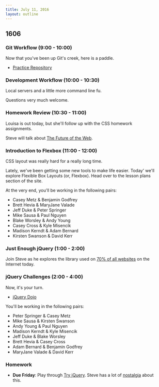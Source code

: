 ```yaml
---
title: July 11, 2016
layout: outline
---
```


## 1606

### Git Workflow (9:00 - 10:00)

Now that you've been up Git's creek, here is a paddle.

- [Practice Repository](https://github.com/turingschool-examples/woster.git)

### Development Workflow (10:00 - 10:30)

Local servers and a little more command line fu.

Questions very much welcome.

### Homework Review (10:30 - 11:00)

Louisa is out today, but she'll follow up with the CSS homework assignments.

Steve will talk about [The Future of the Web](http://alistapart.com/article/the-future-of-the-web).

### Introduction to Flexbox (11:00 - 12:00)

CSS layout was really hard for a really long time.

Lately, we've been getting some new tools to make life easier. Today' we'll explore Flexible Box Layouts (or, Flexbox). Head over to the lesson plans section of the site.

At the very end, you'll be working in the following pairs:

* Casey Metz & Benjamin Godfrey
* Brett Hevia & MaryJane Valade
* Jeff Duke & Peter Springer
* Mike Sausa & Paul Nguyen
* Blake Worsley & Andy Young
* Casey Cross & Kyle Misencik
* Madison Kerndt & Adam Bernard
* Kirsten Swanson & David Kerr

### Just Enough jQuery (1:00 - 2:00)

Join Steve as he explores the library used on [70% of all websites][jqstat] on the Internet today.

[jqstat]: https://w3techs.com/technologies/details/js-jquery/all/all

### jQuery Challenges (2:00 - 4:00)

Now, it's your turn.

- [jQuery Dojo](../lessons/jquery-dom-traversal-and-manipulation.md)

You'll be working in the following pairs:

* Peter Springer & Casey Metz
* Mike Sausa & Kirsten Swanson
* Andy Young & Paul Nguyen
* Madison Kerndt & Kyle Misencik
* Jeff Duke & Blake Worsley
* Brett Hevia & Casey Cross
* Adam Bernard & Benjamin Godfrey
* MaryJane Valade & David Kerr

### Homework

- **Due Friday**: Play through [Try jQuery](http://try.jquery.com). Steve has a lot of [nostalgia][ff] about this.

[ff]: https://www.google.com/url?sa=t&rct=j&q=&esrc=s&source=web&cd=7&cad=rja&uact=8&ved=0ahUKEwiNreupnOrNAhUh54MKHTazA-4QtwIISTAG&url=https%3A%2F%2Fvimeo.com%2F39055397&usg=AFQjCNEN3N9d_Hu4GGDRoejm_Fsw5zcybw
